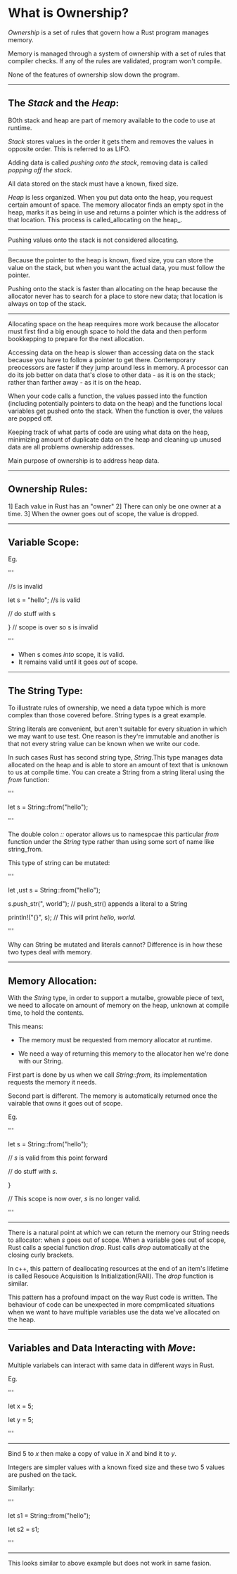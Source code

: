 # What is Ownership?
_Ownership_ is a set of rules that govern how a Rust program manages memory.

Memory is managed through a system of ownership with a set of rules that compiler checks. If any of the rules are validated, program won't compile.

None of the features of ownership slow down the program.

---------------

## The _Stack_ and the _Heap_:

BOth stack and heap are part of memory available to the code to use at runtime.

_Stack_ stores values in the order it gets them and removes the values in opposite order. This is referred to as LIFO.

Adding data is called _pushing onto the stack_, removing data is called _popping off the stack_.

All data stored on the stack must have a known, fixed size.

_Heap_ is less organized. When you put data onto the heap, you request certain amount of space. The memory allocator finds an empty spot in the heap, marks it as being in use and returns a pointer which is the address of that location. This process is called_allocating on the heap_.

-----------

Pushing values onto the stack is not considered allocating.

-----------

Because the pointer to the heap is known, fixed size, you can store the value on the stack, but when you want the actual data, you must follow the pointer.

Pushing onto the stack is faster than allocating on the heap because the allocator never has to search for a place to store new data; that location is always on top of the stack.

----------

Allocating space on the heap reequires more work because the allocator must first find a big enough space to hold the data and then perform bookkepping to prepare for the next allocation.

Accessing data on the heap is slower than accessing data on the stack because you have to follow a pointer to get there. Contemporary preocessors are faster if they jump around less in memory. A processor can do its job better on data that's close to other data - as it is on the stack; rather than farther away - as it is on the heap.

When your code calls a function, the values passed into the function (including potentially pointers to data on the heap) and the functions local variables get pushed onto the stack. When the function is over, the values are popped off.

Keeping track of what parts of code are using what data on the heap, minimizing amount of duplicate data on the heap and cleaning up unused data are all problems ownership addresses.

Main purpose of ownership is to address heap data.

--------------

## Ownership Rules:

1] Each value in Rust has an "owner"
2] There can only be one owner at a time.
3] When the owner goes out of scope, the value is dropped.

-----------------

## Variable Scope:

Eg.

'''

//s is invalid

let s = "hello"; //s is valid

// do stuff with s

} // scope is over so s is invalid

'''

* When s comes _into_ scope, it is valid.
* It remains valid until it goes _out_ of scope.

--------------------------

## The String Type:

To illustrate rules of ownership, we need a data typoe which is more complex than those covered before. String types is a great example.

String literals are convenient, but aren't suitable for every situation in which we may want to use test. One reason is they're immutable and another is that not every string value can be known when we write our code.

In such cases Rust has second string type, _String_.This type manages data allocated on the heap and is able to store an amount of text that is unknown to us at compile time. You can create a String from a string literal using the _from_ function: 

'''

let s = String::from("hello");

'''

The double colon _::_ operator allows us to namespcae this particular _from_ function under the _String_ type rather than using some sort of name like string_from.

This type of string can be mutated:

'''

let ,ust s = String::from("hello");

s.push_str(", world"); // push_str() appends a literal to a String

println!("{}", s); // This will print _hello, world_.

'''

Why can String be mutated and literals cannot? Difference is in how these two types deal with memory.

---------------

## Memory Allocation:

With the _String_ type, in order to support a mutalbe, growable piece of text, we need to allocate on amount of memory on the heap, unknown at compile time, to hold the contents.

This means:

* The memory must be requested from memory allocator at runtime.

* We need a way of returning this memory to the allocator hen we're done with our String.

First part is done by us when we call _String::from_, its implementation requests the memory it needs.

Second part is different. The memory is automatically returned once the vairable that owns it goes out of scope.

Eg. 

'''

let s = String::from("hello");

// _s_ is valid from this point forward

// do stuff with _s_.

}

// This scope is now over, _s_ is no longer valid.

'''

-----------

There is a natural point at which we can return the memory our String needs to allocator: when _s_ goes out of scope. When a variable goes out of scope, Rust calls a special function _drop_. Rust calls _drop_ automatically at the closing curly brackets.

In c++, this pattern of deallocating resources at the end of an item's lifetime is called Resouce Acquisition Is Initialization(RAII). The _drop_ function is similar.

This pattern has a profound impact on the way Rust code is written. The behaviour of code can be unexpected in more compmlicated situations when we want to have multiple variables use the data we've allocated on the heap.

----------

## Variables and Data Interacting with _Move_:

Multiple variabels can interact with same data in different ways in Rust.

Eg. 

'''

let x = 5;

let y = 5;

'''

--------------

Bind 5 to _x_ then make a copy of value in _X_ and bind it to _y_.

Integers are simpler values with a known fixed size and these two 5 values are pushed on the tack.

Similarly:

'''

let s1 = String::from("hello");

let s2 = s1;

'''

------

This looks similar to above example but does not work in same fasion.

